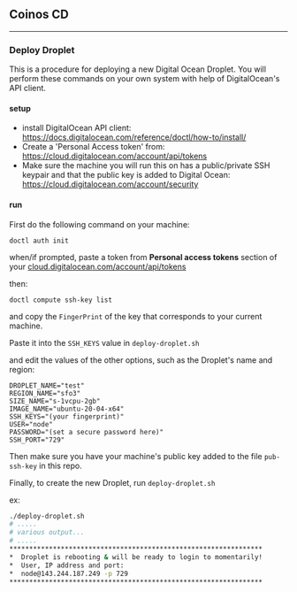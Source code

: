 ## Coinos CD

----

### Deploy Droplet

This is a procedure for deploying a new Digital Ocean Droplet.   You will perform these commands on your own system with help of DigitalOcean's API client. 

#### setup
- install DigitalOcean API client: 
https://docs.digitalocean.com/reference/doctl/how-to/install/
- Create a 'Personal Access token' from: 
  https://cloud.digitalocean.com/account/api/tokens
- Make sure the machine you will run this on has a public/private SSH keypair and that the public key is added to Digital Ocean: 
https://cloud.digitalocean.com/account/security


#### run 

First do the following command on your machine: 

`doctl auth init`

when/if prompted, paste a token from **Personal access tokens** section of your [cloud.digitalocean.com/account/api/tokens]

then: 

`doctl compute ssh-key list`


and copy the `FingerPrint` of the key that corresponds to your current machine.  

Paste it into the `SSH_KEYS` value in `deploy-droplet.sh` 

and edit the values of the other options, such as the Droplet's name and region: 
```
DROPLET_NAME="test"
REGION_NAME="sfo3"
SIZE_NAME="s-1vcpu-2gb"
IMAGE_NAME="ubuntu-20-04-x64"
SSH_KEYS="(your fingerprint)"
USER="node"
PASSWORD="(set a secure password here)"
SSH_PORT="729"
```

Then make sure you have your machine's public key added to the file `pub-ssh-key` in this repo.  

Finally, to create the new Droplet, run `deploy-droplet.sh`

ex: 

```bash
./deploy-droplet.sh
# .....
# various output...
# .....
****************************************************************
*  Droplet is rebooting & will be ready to login to momentarily!
*  User, IP address and port: 
*  node@143.244.187.249 -p 729
****************************************************************
```

[cloud.digitalocean.com/account/api/tokens]:https://cloud.digitalocean.com/account/api/tokens